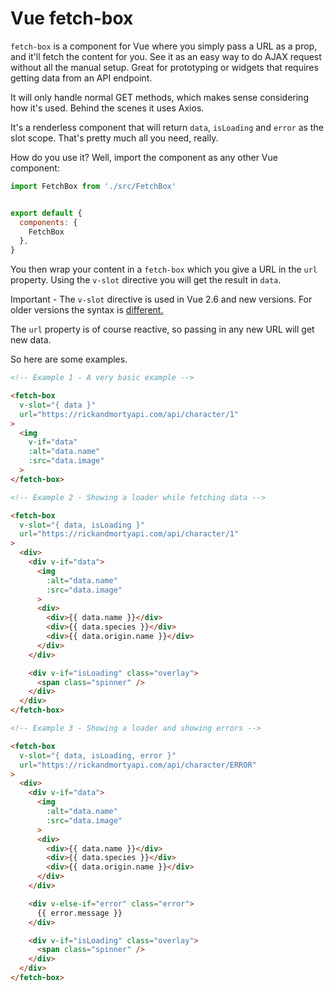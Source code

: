 # Vue fetch-box

`fetch-box` is a component for Vue where you simply pass a URL as a prop, and it'll fetch the content for you.
See it as an easy way to do AJAX request without all the manual setup. Great for prototyping or widgets that
requires getting data from an API endpoint.

It will only handle normal GET methods, which makes sense considering how it's used.
Behind the scenes it uses Axios.

It's a renderless component that will return `data`, `isLoading` and `error` as the slot scope.
That's pretty much all you need, really.

How do you use it? Well, import the component as any other Vue component:

```js
import FetchBox from './src/FetchBox'


export default {
  components: {
    FetchBox
  },
}
```

You then wrap your content in a `fetch-box` which you give a URL in the `url` property.
Using the `v-slot` directive you will get the result in `data`.

Important - The `v-slot` directive is used in Vue 2.6 and new versions.
For older versions the syntax is [different.](https://vuejs.org/v2/guide/components-slots.html)

The `url` property is of course reactive, so passing in any new URL will get new data.

So here are some examples.

```html
<!-- Example 1 - A very basic example -->

<fetch-box
  v-slot="{ data }"
  url="https://rickandmortyapi.com/api/character/1"
>
  <img
    v-if="data"
    :alt="data.name"
    :src="data.image"
  >
</fetch-box>
```

```html
<!-- Example 2 - Showing a loader while fetching data -->

<fetch-box
  v-slot="{ data, isLoading }"
  url="https://rickandmortyapi.com/api/character/1"
>
  <div>
    <div v-if="data">
      <img
        :alt="data.name"
        :src="data.image"
      >
      <div>
        <div>{{ data.name }}</div>
        <div>{{ data.species }}</div>
        <div>{{ data.origin.name }}</div>
      </div>
    </div>

    <div v-if="isLoading" class="overlay">
      <span class="spinner" />
    </div>
  </div>
</fetch-box>
```

```html
<!-- Example 3 - Showing a loader and showing errors -->

<fetch-box
  v-slot="{ data, isLoading, error }"
  url="https://rickandmortyapi.com/api/character/ERROR"
>
  <div>
    <div v-if="data">
      <img
        :alt="data.name"
        :src="data.image"
      >
      <div>
        <div>{{ data.name }}</div>
        <div>{{ data.species }}</div>
        <div>{{ data.origin.name }}</div>
      </div>
    </div>

    <div v-else-if="error" class="error">
      {{ error.message }}
    </div>

    <div v-if="isLoading" class="overlay">
      <span class="spinner" />
    </div>
  </div>
</fetch-box>
```
